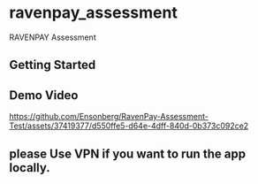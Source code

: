 # ravenpay_assessment

RAVENPAY Assessment

## Getting Started

## Demo Video

https://github.com/Ensonberg/RavenPay-Assessment-Test/assets/37419377/d550ffe5-d64e-4dff-840d-0b373c092ce2

## please Use VPN if you want to run the app locally.

